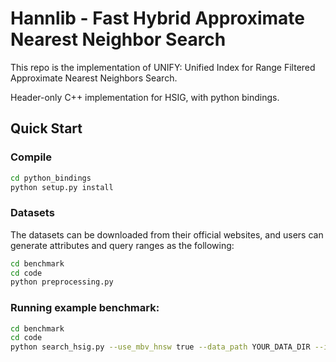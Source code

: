 # Hannlib - Fast Hybrid Approximate Nearest Neighbor Search
This repo is the implementation of UNIFY: Unified Index for Range Filtered Approximate Nearest Neighbors Search.

Header-only C++ implementation for HSIG, with python bindings.

## Quick Start

### Compile

```bash
cd python_bindings
python setup.py install
``` 

### Datasets
The datasets can be downloaded from their official websites, and users can generate attributes and query ranges as the following: 
```bash
cd benchmark
cd code
python preprocessing.py
``` 

### Running example benchmark:
```bash
cd benchmark
cd code
python search_hsig.py --use_mbv_hnsw true --data_path YOUR_DATA_DIR --index_cache_path YOUR_INDEX_DIR --result_save_path YOUR_RESULT_PATH
```





